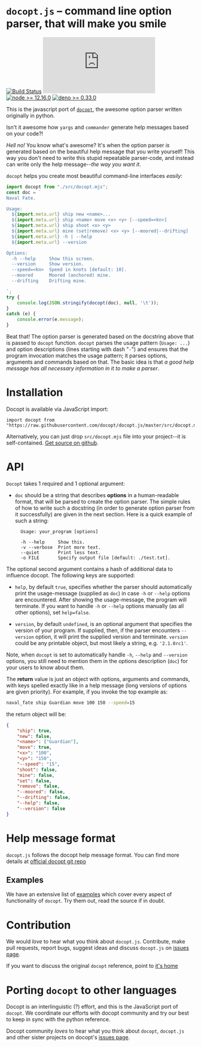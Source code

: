 `docopt.js` – command line option parser, that will make you smile
===============================================================================
[![Build Status](https://travis-ci.org/Eyal-Shalev/docopt.js.svg?branch=master)](https://travis-ci.org/Eyal-Shalev/docopt.js)
[![docopt.js v1.0.0](https://img.shields.io/github/package-json/v/Eyal-Shalev/docopt.js?label=Docopt.js)](https://github.com)
[![node >= 12.16.0](https://img.shields.io/badge/node-%3E%3D%2012.16.0-brightgreen)](https://nodejs.org/)
[![deno >= 0.33.0](https://img.shields.io/badge/deno-%3E%3D0.33.0-black)](https://deno.land/)
<!-- [![on npm](https://img.shields.io/npm/dw/docopt)](https://npmjs.com/package/docopt) -->

This is the javascript port of [`docopt`](https://github.com/docopt/docopt),
the awesome option parser written originally in python.

Isn't it awesome how `yargs` and `commander` generate help messages
based on your code?!

*Hell no!*  You know what's awesome?  It's when the option parser *is* generated
based on the beautiful help message that you write yourself!  This way
you don't need to write this stupid repeatable parser-code, and instead can
write only the help message--*the way you want it*.

`docopt` helps you create most beautiful command-line interfaces *easily*:

```javascript
import docopt from "./src/docopt.mjs";
const doc = `
Naval Fate.

Usage:
  ${import.meta.url} ship new <name>...
  ${import.meta.url} ship <name> move <x> <y> [--speed=<kn>]
  ${import.meta.url} ship shoot <x> <y>
  ${import.meta.url} mine (set|remove) <x> <y> [--moored|--drifting]
  ${import.meta.url} -h | --help
  ${import.meta.url} --version

Options:
  -h --help     Show this screen.
  --version     Show version.
  --speed=<kn>  Speed in knots [default: 10].
  --moored      Moored (anchored) mine.
  --drifting    Drifting mine.

`;
try {
    console.log(JSON.stringify(docopt(doc), null, '\t'));
}
catch (e) {
    console.error(e.message);
}
```

Beat that! The option parser is generated based on the docstring above that is
passed to `docopt` function.  `docopt` parses the usage pattern
(`Usage: ...`) and option descriptions (lines starting with dash "`-`") and
ensures that the program invocation matches the usage pattern; it parses
options, arguments and commands based on that. The basic idea is that
*a good help message has all necessary information in it to make a parser*.

Installation
===============================================================================

Docopt is available via JavaScript import:

    import docopt from "https://raw.githubusercontent.com/docopt/docopt.js/master/src/docopt.mjs"

Alternatively, you can just drop `src/docopt.mjs` file into your project--it is
self-contained. [Get source on github](http://github.com/docopt/docopt.js).

API
===============================================================================

`Docopt` takes 1 required and 1 optional argument:

- `doc` should be a string that
describes **options** in a human-readable format, that will be parsed to create
the option parser.  The simple rules of how to write such a docstring
(in order to generate option parser from it successfully) are given in the next
section. Here is a quick example of such a string:

        Usage: your_program [options]

        -h --help     Show this.
        -v --verbose  Print more text.
        --quiet       Print less text.
        -o FILE       Specify output file [default: ./test.txt].


The optional second argument contains a hash of additional data to influence
docopt. The following keys are supported: 

- `help`, by default `true`, specifies whether the parser should automatically
print the usage-message (supplied as `doc`) in case `-h` or `--help` options
are encountered. After showing the usage-message, the program will terminate.
If you want to handle `-h` or `--help` options manually (as all other options),
set `help=false`.

- `version`, by default `undefined`, is an optional argument that specifies the
version of your program. If supplied, then, if the parser encounters
`--version` option, it will print the supplied version and terminate.
`version` could be any printable object, but most likely a string,
e.g. `'2.1.0rc1'`.

Note, when `docopt` is set to automatically handle `-h`, `--help` and
`--version` options, you still need to mention them in the options description
(`doc`) for your users to know about them.

The **return** value is just an object with options, arguments and commands,
with keys spelled exactly like in a help message
(long versions of options are given priority). For example, if you invoke
the top example as:
```sh
naval_fate ship Guardian move 100 150 --speed=15
```
the return object will be:

```json
{
    "ship": true,
    "new": false,
    "<name>": ["Guardian"],
    "move": true,
    "<x>": "100",
    "<y>": "150",
    "--speed": "15",
    "shoot": false,
    "mine": false,
    "set": false,
    "remove": false,
    "--moored": false,
    "--drifting": false,
    "--help": false,
    "--version": false
}
```

Help message format
===============================================================================

`docopt.js` follows the docopt help message format.
You can find more details at
[official docopt git repo](https://github.com/docopt/docopt#help-message-format)


Examples
-------------------------------------------------------------------------------

We have an extensive list of
[examples](https://github.com/docopt/docopt.js/tree/master/examples)
which cover every aspect of functionality of `docopt`.  Try them out,
read the source if in doubt.

Contribution
===============================================================================

We would *love* to hear what you think about `docopt.js`.
Contribute, make pull requests, report bugs, suggest ideas and discuss
`docopt.js` on
[issues page](http://github.com/docopt/docopt.js/issues).

If you want to discuss the original `docopt` reference,
point to [it's home](http://github.com/docopt/docopt)

Porting `docopt` to other languages
===============================================================================

Docopt is an interlinguistic (?) effort,
and this is the JavaScript port of `docopt`.
We coordinate our efforts with docopt community and try our best to
keep in sync with the python reference.

Docopt community *loves* to hear what you think about `docopt`, `docopt.js`
and other sister projects on docopt's
[issues page](http://github.com/docopt/docopt/issues).
